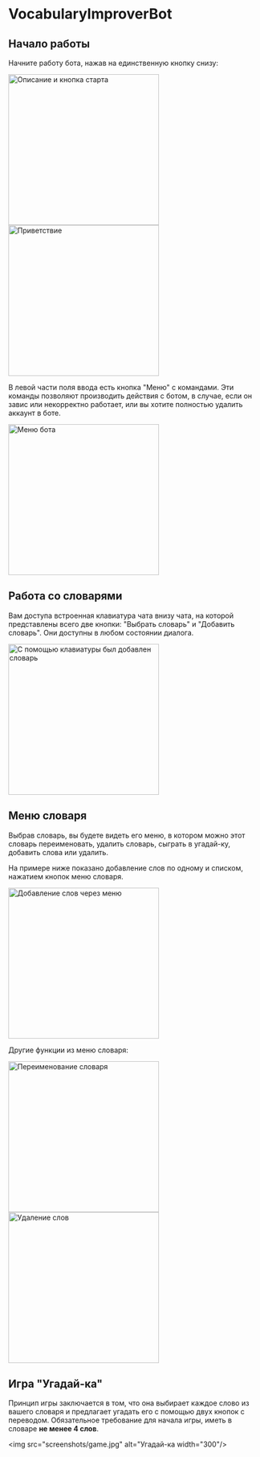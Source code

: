 # VocabularyImproverBot  
  
## Начало работы 
  
Начните работу бота, нажав на единственную кнопку снизу:
  
<img src="screenshots/introMessage.jpg" alt="Описание и кнопка старта" width="300"/>

<img src="screenshots/onStart.jpg" alt="Приветствие" width="300"/>

В левой части поля ввода есть кнопка "Меню" с командами. Эти команды позволяют производить действия с ботом, в случае, если он завис или некорректно работает, или вы хотите полностью удалить аккаунт в боте. 

<img src="screenshots/menuButton.jpg" alt="Меню бота" width="300"/>

## Работа со словарями

Вам доступа встроенная клавиатура чата внизу чата, на которой представлены всего две кнопки: "Выбрать словарь" и "Добавить словарь". Они доступны в любом состоянии диалога. 

<img src="screenshots/dictAdded" alt="С помощью клавиатуры был добавлен словарь" width="300"/>

## Меню словаря

Выбрав словарь, вы будете видеть его меню, в котором можно этот словарь переименовать, удалить словарь, сыграть в угадай-ку, добавить слова или удалить.

На примере ниже показано добавление слов по одному и списком, нажатием кнопок меню словаря.

<img src="screenshots/addWordList.jpg" alt="Добавление слов через меню" width="300"/>

Другие функции из меню словаря:

<img src="screenshots/renameDict.jpg" alt="Переименование словаря" width="300"/>

<img src="screenshots/deleteWord.jpg" alt="Удаление слов " width="300"/>

## Игра "Угадай-ка"

Принцип игры заключается в том, что она выбирает каждое слово из вашего словаря и предлагает угадать его с помощью двух кнопок с переводом. Обязательное требование для начала игры, иметь в словаре **не менее 4 слов**.

<img src="screenshots/game.jpg" alt="Угадай-ка width="300"/>
